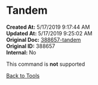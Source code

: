 # Tandem

**Created At:** 5/17/2019 9:17:44 AM  
**Updated At:** 5/17/2019 9:25:02 AM  
**Original Doc:** [388657-tandem](https://docs.jbase.com/48399-tools/388657-tandem)  
**Original ID:** 388657  
**Internal:** No  

This command is **not** supported

[Back to Tools](./../README.md)

  
<PageFooter />
